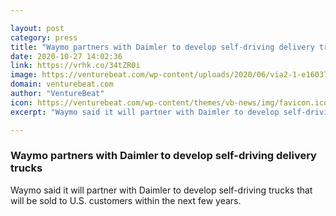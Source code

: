 ```yaml
---

layout: post
category: press
title: "Waymo partners with Daimler to develop self-driving delivery trucks"
date: 2020-10-27 14:02:36
link: https://vrhk.co/34tZR0i
image: https://venturebeat.com/wp-content/uploads/2020/06/via2-1-e1603722987514.jpg?w=1200&strip=all
domain: venturebeat.com
author: "VentureBeat"
icon: https://venturebeat.com/wp-content/themes/vb-news/img/favicon.ico
excerpt: "Waymo said it will partner with Daimler to develop self-driving trucks that will be sold to U.S. customers within the next few years."

---
```


### Waymo partners with Daimler to develop self-driving delivery trucks

Waymo said it will partner with Daimler to develop self-driving trucks that will be sold to U.S. customers within the next few years.